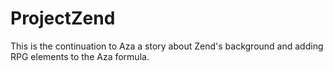 # ProjectZend
This is the continuation to Aza a story about Zend's background and adding RPG elements to the Aza formula.
